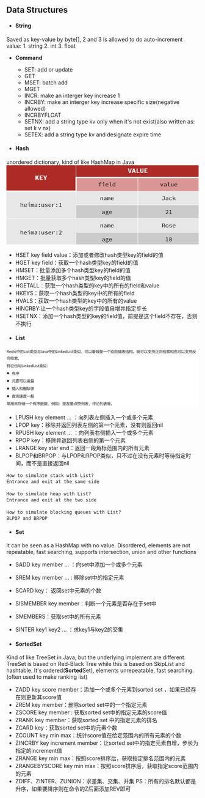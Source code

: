 ## Data Structures
- #### String
Saved as key-value by byte[], 2 and 3 is allowed to do auto-increment
value: 1. string 2. int 3. float
- **Command**
  - SET: add or update
  - GET
  - MSET: batch add
  - MGET
  - INCR: make an interger key increase 1
  - INCRBY: make an interger key increase specific size(negative allowed)
  - INCRBYFLOAT
  - SETNX: add a string type kv only when it's not exist(also written as: set k v nx)
  - SETEX: add a string type kv and designate expire time


- #### Hash
unordered dictionary, kind of like HashMap in Java
![Alt text](asset/1.png)
- HSET key field value：添加或者修改hash类型key的field的值
- HGET key field：获取一个hash类型key的field的值
- HMSET：批量添加多个hash类型key的field的值
- HMGET：批量获取多个hash类型key的field的值
- HGETALL：获取一个hash类型的key中的所有的field和value
- HKEYS：获取一个hash类型的key中的所有的field
- HVALS：获取一个hash类型的key中的所有的value
- HINCRBY:让一个hash类型key的字段值自增并指定步长
- HSETNX：添加一个hash类型的key的field值，前提是这个field不存在，否则不执行
- #### List
![Alt text](asset/2.png)
- LPUSH key element ... ：向列表左侧插入一个或多个元素
- LPOP key：移除并返回列表左侧的第一个元素，没有则返回nil
- RPUSH key element ... ：向列表右侧插入一个或多个元素
- RPOP key：移除并返回列表右侧的第一个元素
- LRANGE key star end：返回一段角标范围内的所有元素
- BLPOP和BRPOP：与LPOP和RPOP类似，只不过在没有元素时等待指定时间，而不是直接返回nil

```
How to simulate stack with List?
Entrance and exit at the same side

How to simulate heap with List?
Entrance and exit at the two side

How to simulate blocking queues with List?
BLPOP and BRPOP
```

- #### Set
It can be seen as a HashMap with no value. Disordered, elements are not repeatable, fast searching, supports intersection, union and other functions
- SADD key member ... ：向set中添加一个或多个元素
- SREM key member ... : 移除set中的指定元素
- SCARD key： 返回set中元素的个数
- SISMEMBER key member：判断一个元素是否存在于set中
- SMEMBERS：获取set中的所有元素
- SINTER key1 key2 ... ：求key1与key2的交集


- #### SortedSet
Kind of like TreeSet in Java, but the underlying implement are different. TreeSet is based on Red-Black Tree while this is based on SkipList and hashtable.
It's ordered(**Sorted**Set), elements unrepeatable, fast searching.(often used to make ranking list)
- ZADD key score member：添加一个或多个元素到sorted set ，如果已经存在则更新其score值
- ZREM key member：删除sorted set中的一个指定元素
- ZSCORE key member : 获取sorted set中的指定元素的score值
- ZRANK key member：获取sorted set 中的指定元素的排名
- ZCARD key：获取sorted set中的元素个数
- ZCOUNT key min max：统计score值在给定范围内的所有元素的个数
- ZINCRBY key increment member：让sorted set中的指定元素自增，步长为指定的increment值
- ZRANGE key min max：按照score排序后，获取指定排名范围内的元素
- ZRANGEBYSCORE key min max：按照score排序后，获取指定score范围内的元素
- ZDIFF、ZINTER、ZUNION：求差集、交集、并集
PS：所有的排名默认都是升序，如果要降序则在命令的Z后面添加REV即可
